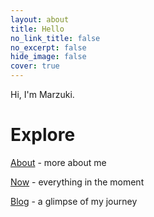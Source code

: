 ```yaml
---
layout: about
title: Hello
no_link_title: false 
no_excerpt: false 
hide_image: false
cover: true
---
```


Hi, I'm Marzuki. 


# Explore

[About](about.md) - more about me

[Now](now.md) - everything in the moment

[Blog](blog.md) - a glimpse of my journey